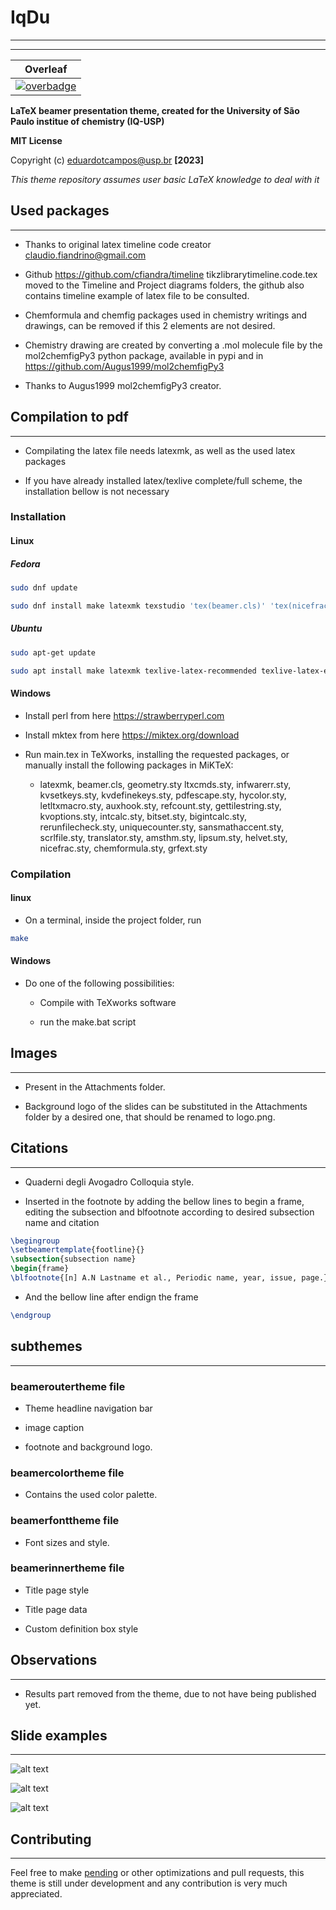 # IqDu

---

---

|      Overleaf      |
| :----------------: |
| [![overbadge]][ol] |

[overbadge]: ./Slide_examples/overleaf.svg
[ol]: https://www.overleaf.com/read/qcftctcccgdg

**LaTeX beamer presentation theme, created for the University of São Paulo institue of chemistry (IQ-USP)**

**MIT License**

Copyright (c) <eduardotcampos@usp.br> **[2023]**

_This theme repository assumes user basic LaTeX knowledge to deal with it_

## Used packages

---

- Thanks to original latex timeline code creator claudio.fiandrino@gmail.com

- Github https://github.com/cfiandra/timeline tikzlibrarytimeline.code.tex moved
  to the Timeline and Project diagrams folders, the github also contains timeline
  example of latex file to be consulted.

- Chemformula and chemfig packages used in chemistry writings and drawings, can
  be removed if this 2 elements are not desired.

- Chemistry drawing are created by converting a .mol molecule file by the
  mol2chemfigPy3 python package, available in pypi and in
  https://github.com/Augus1999/mol2chemfigPy3

- Thanks to Augus1999 mol2chemfigPy3 creator.

## Compilation to pdf

---

- Compilating the latex file needs latexmk, as well as the used latex packages

- If you have already installed latex/texlive complete/full scheme, the installation
  bellow is not necessary

### Installation

#### Linux

##### Fedora

```bash
sudo dnf update
```

```bash
sudo dnf install make latexmk texstudio 'tex(beamer.cls)' 'tex(nicefrac.sty)' 'tex(graphicx.sty)' 'tex(chemformula.sty)' 'tex(tikz.sty)' 'tex(geometry.sty)' 'tex(ltxcmds.sty)' 'tex(infwarerr.sty)' 'tex(kvsetkeys.sty)' 'tex(kvdefinekeys.sty)' 'tex(pdfescape.sty)' 'tex(hycolor.sty)' 'tex(letltxmacro.sty)' 'tex(auxhook.sty)' 'tex(refcount.sty)' 'tex(kvoptions.sty)' 'tex(intcalc.sty)' 'tex(bitset.sty)' 'tex(bigintcalc.sty)' 'tex(rerunfilecheck.sty)' 'tex(uniquecounter.sty)' 'tex(grfext.sty)' 'tex(sansmathaccent.sty)' 'tex(srcltx.sty)' 'tex(translator.sty)' 'tex(amsthm.sty)' 'tex(lipsum.sty)' 'tex(helvet.sty)'
```

##### Ubuntu

```bash
sudo apt-get update
```

```bash
sudo apt install make latexmk texlive-latex-recommended texlive-latex-extra texlive-science
```

#### Windows

- Install perl from here https://strawberryperl.com

- Install mktex from here https://miktex.org/download

- Run main.tex in TeXworks, installing the requested packages, or manually install the following packages in MiKTeX:

  - latexmk, beamer.cls, geometry.sty ltxcmds.sty, infwarerr.sty, kvsetkeys.sty, kvdefinekeys.sty, pdfescape.sty,
    hycolor.sty, letltxmacro.sty, auxhook.sty, refcount.sty, gettilestring.sty, kvoptions.sty, intcalc.sty, bitset.sty,
    bigintcalc.sty, rerunfilecheck.sty, uniquecounter.sty, sansmathaccent.sty, scrlfile.sty, translator.sty, amsthm.sty,
    lipsum.sty, helvet.sty, nicefrac.sty, chemformula.sty, grfext.sty

### Compilation

#### linux

- On a terminal, inside the project folder, run

```bash
make
```

#### Windows

- Do one of the following possibilities:

  - Compile with TeXworks software

  - run the make.bat script

## Images

---

- Present in the Attachments folder.

- Background logo of the slides can be substituted in the Attachments folder by
  a desired one, that should be renamed to logo.png.

## Citations

---

- Quaderni degli Avogadro Colloquia style.

- Inserted in the footnote by adding the bellow lines to begin a frame, editing
  the subsection and blfootnote according to desired subsection name and citation

```LaTeX
\begingroup
\setbeamertemplate{footline}{}
\subsection{subsection name}
\begin{frame}
\blfootnote{[n] A.N Lastname et al., Periodic name, year, issue, page.}
```

- And the bellow line after endign the frame

```LaTeX
\endgroup
```

## subthemes

---

### beameroutertheme file

- Theme headline navigation bar

- image caption

- footnote and background logo.

### beamercolortheme file

- Contains the used color palette.

### beamerfonttheme file

- Font sizes and style.

### beamerinnertheme file

- Title page style

- Title page data

- Custom definition box style

## Observations

---

- Results part removed from the theme, due to not have being published yet.

## Slide examples

---

![alt text](Slide_examples/title.png "Title")

![alt text](Slide_examples/slide.png "Normal slide")

![alt text](Slide_examples/timeline.png "Timeline")

## Contributing

---

Feel free to make [pending](./TODO.md) or other optimizations and pull requests, this theme is still under development and any contribution is very much appreciated.